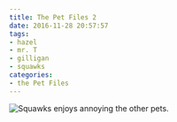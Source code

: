 ```yaml
---
title: The Pet Files 2
date: 2016-11-28 20:57:57
tags:
- hazel
- mr. T
- gilligan
- squawks
categories:
- the Pet Files
---
```

<img alt="Squawks enjoys annoying the other pets." src="/binville005.png">
